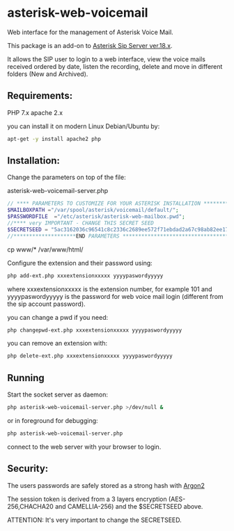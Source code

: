 # asterisk-web-voicemail
Web interface for the  management of Asterisk Voice Mail.

This package is an add-on to [Asterisk Sip Server ver.18.x](https://www.asterisk.org).

It allows the SIP user to login to a web interface, view
the voice mails received ordered by date, listen the recording, delete and move in
different folders (New and Archived).

## Requirements:

PHP 7.x
apache 2.x

you can install it on modern Linux Debian/Ubuntu by:

```sh
apt-get -y install apache2 php
```

## Installation:

Change the parameters on top of the file: 

asterisk-web-voicemail-server.php


```php
// **** PARAMETERS TO CUSTOMIZE FOR YOUR ASTERISK INSTALLATION *******************
$MAILBOXPATH ="/var/spool/asterisk/voicemail/default/";
$PASSWORDFILE  ="/etc/asterisk/asterisk-web-mailbox.pwd";
//**** very IMPORTANT - CHANGE THIS SECRET SEED 
$SECRETSEED = "5ac3162036c96541c8c2336c2689ee572f71ebdad2a67c98ab82ee1725436a56"; 
//********************END PARAMETERS *********************************************
```
cp www/* /var/www/html/

Configure the extension and their password using:

```sh
php add-ext.php xxxextensionxxxxx yyyypaswordyyyyy
```

where xxxextensionxxxxx is the extension number, for example 101 and yyyypaswordyyyyy is the password for web voice mail login (different
from the sip account password).

you can change a pwd if you need:

```sh
php changepwd-ext.php xxxextensionxxxxx yyyypaswordyyyyy
```

you can remove an extension with:

```sh
php delete-ext.php xxxextensionxxxxx yyyypaswordyyyyy
```

## Running

Start the socket server as daemon:

```sh
php asterisk-web-voicemail-server.php >/dev/null &
```

or in foreground for debugging:

```sh
php asterisk-web-voicemail-server.php 
```

connect to the web server with your browser to login.


## Security:

The users passwords are safely stored as a strong hash with [Argon2](https://en.wikipedia.org/wiki/Argon2)

The session token is derived from a 3 layers encryption (AES-256,CHACHA20 and CAMELLIA-256)
and the $SECRETSEED above. 

ATTENTION: It's very important to change the SECRETSEED.
